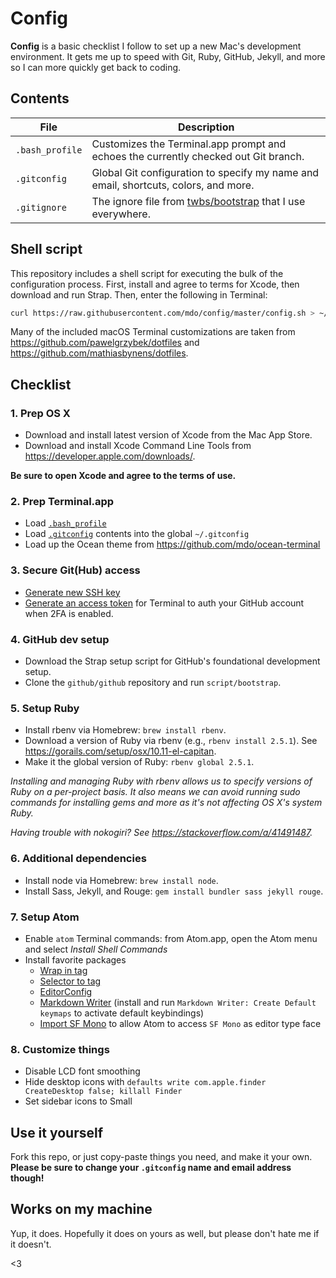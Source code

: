 # Config

**Config** is a basic checklist I follow to set up a new Mac's development environment. It gets me up to speed with Git, Ruby, GitHub, Jekyll, and more so I can more quickly get back to coding.

## Contents

| File | Description |
| --- | --- |
| `.bash_profile` | Customizes the Terminal.app prompt and echoes the currently checked out Git branch. |
| `.gitconfig` | Global Git configuration to specify my name and email, shortcuts, colors, and more. |
| `.gitignore` | The ignore file from [twbs/bootstrap](https://github.com/twbs/bootstrap) that I use everywhere. |

## Shell script
This repository includes a shell script for executing the bulk of the configuration process. First, install and agree to terms for Xcode, then download and run Strap. Then, enter the following in Terminal:

```bash
curl https://raw.githubusercontent.com/mdo/config/master/config.sh > ~/Downloads/config.sh && bash ~/Downloads/config.sh
```

Many of the included macOS Terminal customizations are taken from <https://github.com/pawelgrzybek/dotfiles> and <https://github.com/mathiasbynens/dotfiles>.

## Checklist

### 1. Prep OS X

- Download and install latest version of Xcode from the Mac App Store.
- Download and install Xcode Command Line Tools from <https://developer.apple.com/downloads/>.

**Be sure to open Xcode and agree to the terms of use.**

### 2. Prep Terminal.app

- Load [`.bash_profile`](/.bash_profile)
- Load [`.gitconfig`](/.gitconfig) contents into the global `~/.gitconfig`
- Load up the Ocean theme from <https://github.com/mdo/ocean-terminal>

### 3. Secure Git(Hub) access

- [Generate new SSH key](https://help.github.com/articles/generating-ssh-keys/)
- [Generate an access token](https://help.github.com/articles/creating-an-access-token-for-command-line-use/) for Terminal to auth your GitHub account when 2FA is enabled.

### 4. GitHub dev setup

- Download the Strap setup script for GitHub's foundational development setup.
- Clone the `github/github` repository and run `script/bootstrap`.

### 5. Setup Ruby

- Install rbenv via Homebrew: `brew install rbenv`.
- Download a version of Ruby via rbenv (e.g., `rbenv install 2.5.1`). See <https://gorails.com/setup/osx/10.11-el-capitan>.
- Make it the global version of Ruby: `rbenv global 2.5.1`.

*Installing and managing Ruby with rbenv allows us to specify versions of Ruby on a per-project basis. It also means we can avoid running sudo commands for installing gems and more as it's not affecting OS X's system Ruby.*

*Having trouble with nokogiri? See <https://stackoverflow.com/a/41491487>.*

### 6. Additional dependencies

- Install node via Homebrew: `brew install node`.
- Install Sass, Jekyll, and Rouge: `gem install bundler sass jekyll rouge`.

### 7. Setup Atom

- Enable `atom` Terminal commands: from Atom.app, open the Atom menu and select *Install Shell Commands*
- Install favorite packages
  - [Wrap in tag](https://atom.io/packages/atom-wrap-in-tag)
  - [Selector to tag](https://atom.io/packages/selector-to-tag)
  - [EditorConfig](https://atom.io/packages/editorconfig)
  - [Markdown Writer](https://atom.io/packages/markdown-writer) (install and run `Markdown Writer: Create Default keymaps` to activate default keybindings)
  - [Import SF Mono](https://atom.io/packages/import-sf-mono) to allow Atom to access `SF Mono` as editor type face

### 8. Customize things
- Disable LCD font smoothing
- Hide desktop icons with `defaults write com.apple.finder CreateDesktop false; killall Finder`
- Set sidebar icons to Small

## Use it yourself

Fork this repo, or just copy-paste things you need, and make it your own. **Please be sure to change your `.gitconfig` name and email address though!**

## Works on my machine

Yup, it does. Hopefully it does on yours as well, but please don't hate me if it doesn't.

<3
